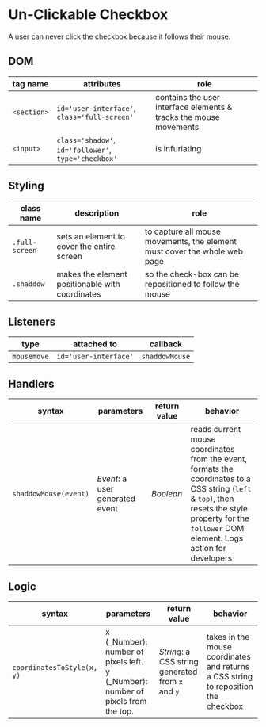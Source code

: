# Un-Clickable Checkbox

A user can never click the checkbox because it follows their mouse.

## DOM

| tag name | attributes | role |
| --- | --- | --- |
| `<section>` | `id='user-interface'`, `class='full-screen'` | contains the user-interface elements & tracks the mouse movements |
| `<input>` | `class='shadow'`, `id='follower'`, `type='checkbox'` | is infuriating |

## Styling

| class name | description | role |
| --- | --- | --- |
| `.full-screen` | sets an element to cover the entire screen | to capture all mouse movements, the element must cover the whole web page |
| `.shaddow` | makes the element positionable with coordinates | so the check-box can be repositioned to follow the mouse |

## Listeners

| type | attached to | callback |
| --- | --- | --- |
| `mousemove` | `id='user-interface'` | `shaddowMouse` |

## Handlers

| syntax | parameters | return value | behavior |
| --- | --- | --- | --- |
| `shaddowMouse(event)` | _Event_: a user generated event | _Boolean_ | reads current mouse coordinates from the event, formats the coordinates to a CSS string (`left` & `top`), then resets the style property for the `follower` DOM element.  Logs action for developers |

## Logic

| syntax | parameters | return value | behavior |
| --- | --- | --- | --- |
| `coordinatesToStyle(x, y)` | x (_Number): number of pixels left. <br>  y (_Number): number of pixels from the top. | _String_: a CSS string generated from `x` and `y` | takes in the mouse coordinates and returns a CSS string to reposition the checkbox |

